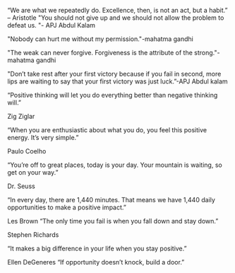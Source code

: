 “We are what we repeatedly do. Excellence, then, is not an act, but a habit.” – Aristotle
"You should not give up and we should not allow the problem to defeat us. "- APJ Abdul Kalam

"Nobody can hurt me without my permission."-mahatma gandhi

"The weak can never forgive. Forgiveness is the attribute of the strong."-mahatma gandhi

"Don’t take rest after your first victory because if you fail in second, more lips are waiting to say that your first victory was just luck.”-APJ Abdul kalam

“Positive thinking will let you do everything better than negative thinking will.”

Zig Ziglar


“When you are enthusiastic about what you do, you feel this positive energy. It’s very simple.”

Paulo Coelho


“You’re off to great places, today is your day. Your mountain is waiting, so get on
your way.”

Dr. Seuss

“In every day, there are 1,440 minutes. That means we have 1,440 daily opportunities to make a
positive impact.”

Les Brown
“The only time you fail is when you fall down and stay down.”

Stephen Richards


“It makes a big difference in your life when you
stay positive.”

Ellen DeGeneres
“If opportunity doesn’t knock, build a door.”



